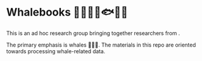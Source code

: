 # Whalebooks 🐬🐳🐋🌊🐟🐠🐡


This is an ad hoc research group bringing together researchers from <affiliates>. 


The primary emphasis is whales 🐬🐳🐋. The materials in this repo are oriented towards processing whale-related data. 
